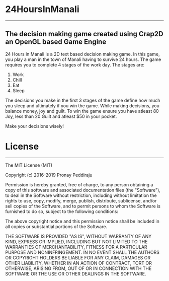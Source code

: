 # 24HoursInManali
--------------------------------------------------------------------------------------------------------------------
The decision making game created using Crap2D an OpenGL based Game Engine
--------------------------------------------------------------------------------------------------------------------

24 Hours in Manali is a 2D text based decision making game. In this game, you play a man in the town of Manali having to survive 24 hours. The game requires you to complete 4 stages of the work day. The stages are:

1. Work
2. Chill
3. Eat
4. Sleep

The decisions you make in the first 3 stages of the game define how much you sleep and ultimately if you win the game.
While making decisions, you balance money, joy and guilt. To win the game ensure you have atleast 80 Joy, less than 20 Guilt and atleast $50 in your pocket.

Make your decisions wisely!

# License
--------------------------------------------------------------------------------------------------------------------
The MIT License (MIT)

Copyright (c) 2016-2019 Pronay Peddiraju

Permission is hereby granted, free of charge, to any person obtaining a copy
of this software and associated documentation files (the "Software"), to deal
in the Software without restriction, including without limitation the rights
to use, copy, modify, merge, publish, distribute, sublicense, and/or sell
copies of the Software, and to permit persons to whom the Software is
furnished to do so, subject to the following conditions:

The above copyright notice and this permission notice shall be included in all
copies or substantial portions of the Software.

THE SOFTWARE IS PROVIDED "AS IS", WITHOUT WARRANTY OF ANY KIND, EXPRESS OR
IMPLIED, INCLUDING BUT NOT LIMITED TO THE WARRANTIES OF MERCHANTABILITY,
FITNESS FOR A PARTICULAR PURPOSE AND NONINFRINGEMENT. IN NO EVENT SHALL THE
AUTHORS OR COPYRIGHT HOLDERS BE LIABLE FOR ANY CLAIM, DAMAGES OR OTHER
LIABILITY, WHETHER IN AN ACTION OF CONTRACT, TORT OR OTHERWISE, ARISING FROM,
OUT OF OR IN CONNECTION WITH THE SOFTWARE OR THE USE OR OTHER DEALINGS IN THE
SOFTWARE.
